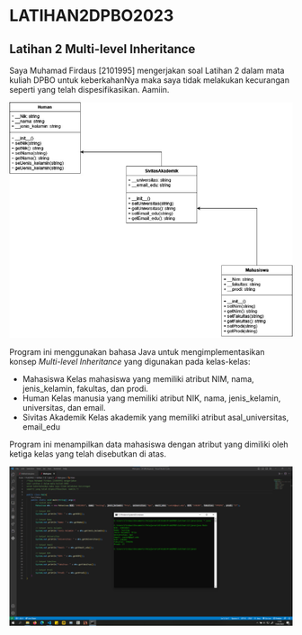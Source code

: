 # LATIHAN2DPBO2023

## Latihan 2 Multi-level Inheritance

Saya Muhamad Firdaus [2101995] mengerjakan soal Latihan 2 dalam mata kuliah DPBO untuk keberkahanNya maka saya tidak melakukan kecurangan seperti yang telah dispesifikasikan. Aamiin.

![alt text](https://raw.githubusercontent.com/dauspairet/LATIHAN2DPBO2023/main/UML.jpg)

Program ini menggunakan bahasa Java untuk mengimplementasikan konsep <i>Multi-level Inheritance</i> yang digunakan pada kelas-kelas:
- Mahasiswa
Kelas mahasiswa yang memiliki atribut NIM, nama, jenis_kelamin, fakultas, dan prodi.
- Human
Kelas manusia yang memiliki atribut NIK, nama, jenis_kelamin, universitas, dan email.
- Sivitas Akademik
Kelas akademik yang memiliki atribut asal_universitas, email_edu

Program ini menampilkan data mahasiswa dengan atribut yang dimiliki oleh ketiga kelas yang telah disebutkan di atas.

![alt text](https://raw.githubusercontent.com/dauspairet/LATIHAN2DPBO2023/main/Java/screenshot/Ouput_java.png)
